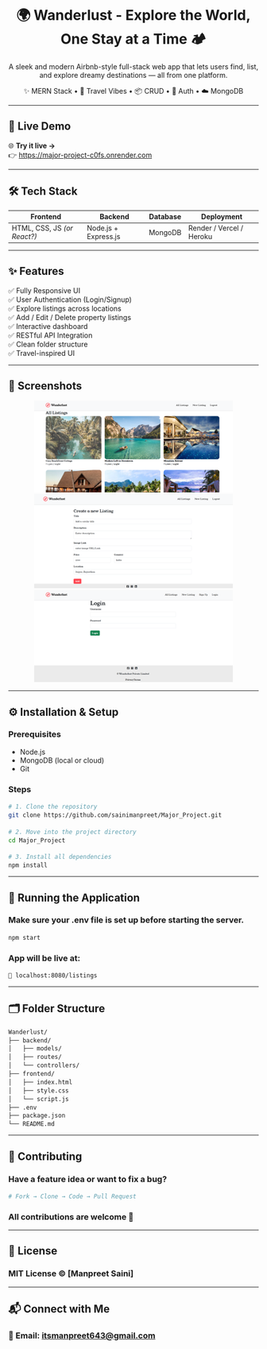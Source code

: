 <h1 align="center">🌍 Wanderlust - Explore the World, One Stay at a Time 🏕️</h1>

<p align="center">
A sleek and modern Airbnb-style full-stack web app that lets users find, list, and explore dreamy destinations — all from one platform.
</p>

<p align="center">
✨ MERN Stack • 🧭 Travel Vibes • 📦 CRUD • 🔐 Auth • ☁️ MongoDB
</p>

---

## 🔗 Live Demo

🌐 **Try it live →**  
👉 https://major-project-c0fs.onrender.com

---

## 🛠️ Tech Stack

<div align="center">

| Frontend        | Backend        | Database | Deployment |
|-----------------|----------------|----------|------------|
| HTML, CSS, JS *(or React?)* | Node.js + Express.js | MongoDB | Render / Vercel / Heroku |

</div>

---

## ✨ Features

✅ Fully Responsive UI  
✅ User Authentication (Login/Signup)  
✅ Explore listings across locations  
✅ Add / Edit / Delete property listings  
✅ Interactive dashboard  
✅ RESTful API Integration  
✅ Clean folder structure  
✅ Travel-inspired UI

---

## 📸 Screenshots

<p align="center">
  <img src="https://github.com/sainimanpreet/Major_Project/blob/master/home.png?raw=true" width="400" alt="Home Page"/>
  <img src="https://github.com/sainimanpreet/Major_Project/blob/master/listing.png?raw=true" width="400" alt="New Listing"/>
    <img src="https://github.com/sainimanpreet/Major_Project/blob/master/login.png?raw=true" width="400" alt="Login"/>
</p>

---

## ⚙️ Installation & Setup

### Prerequisites

- Node.js
- MongoDB (local or cloud)
- Git

### Steps

```bash
# 1. Clone the repository
git clone https://github.com/sainimanpreet/Major_Project.git

# 2. Move into the project directory
cd Major_Project

# 3. Install all dependencies
npm install
```

---

## 🚀 Running the Application
### Make sure your .env file is set up before starting the server.
```bash
npm start
```
### App will be live at:
```bash
📍 localhost:8080/listings
```

---

## 🗂️ Folder Structure
```bash
Wanderlust/
├── backend/
│   ├── models/
│   ├── routes/
│   └── controllers/
├── frontend/
│   ├── index.html
│   ├── style.css
│   └── script.js
├── .env
├── package.json
└── README.md
```

--- 

## 🤝 Contributing
### Have a feature idea or want to fix a bug?
```bash
# Fork → Clone → Code → Pull Request
```
### All contributions are welcome 🙌

---

## 📄 License
### MIT License © [Manpreet Saini]

---

## 📬 Connect with Me
### 📧 Email: itsmanpreet643@gmail.com
